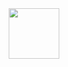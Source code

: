 <div id="header" align="center">
  <img src="https://media.giphy.com/media/v1.Y2lkPTc5MGI3NjExNWd1cDczbThwY2dldHdsNGRyYmwwd25zN2s3YzNjOHYwc2JhMDRiMSZlcD12MV9pbnRlcm5hbF9naWZfYnlfaWQmY3Q9Zw/vzO0Vc8b2VBLi/giphy.gif" width="100"/>
</div>

<!--
**papanoffk/papanoffk** is a ✨ _special_ ✨ repository because its `README.md` (this file) appears on your GitHub profile.

Here are some ideas to get you started:

- 🔭 I’m currently working on ...
- 🌱 I’m currently learning ...
- 👯 I’m looking to collaborate on ...
- 🤔 I’m looking for help with ...
- 💬 Ask me about ...
- 📫 How to reach me: ...
- 😄 Pronouns: ...
- ⚡ Fun fact: ...
### Hi there 👋

-->
